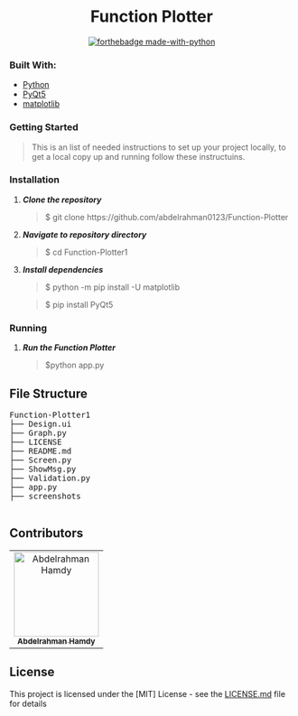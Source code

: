 <div align="center">

# Function Plotter

</div>

<div align="center">

[![forthebadge made-with-python](http://ForTheBadge.com/images/badges/made-with-python.svg)](https://www.python.org/)

</div>

<h3>Built With: </h3>
 <ul>
  <li><a href="https://www.python.org/">Python</a></li>
  <li><a href="https://build-system.fman.io/pyqt5-tutorial">PyQt5</a></li>
  <li><a href="https://matplotlib.org/">matplotlib</a></li>
 </ul>
 
<h3>Getting Started</h3>
<blockquote>
  <p>This is an list of needed instructions to set up your project locally, to get a local copy up and running follow these instructuins.
 </p>
</blockquote>
<h3 href="#installation">Installation</h3>
<ol>
  <li><strong><em>Clone the repository</em></strong>
    <blockquote>$ git clone https://github.com/abdelrahman0123/Function-Plotter</blockquote>
  </li>
  <li> 
  <strong><em>Navigate to repository directory
</em></strong>
    <blockquote>$ cd Function-Plotter1</blockquote>
  </li>
  <li> 
  <strong><em>Install dependencies
</em></strong>
    <blockquote>$ python -m pip install -U matplotlib</blockquote>
 <blockquote>$ pip install PyQt5</blockquote>
  </li>
</ol>
<h3 href="#Running">Running</h3>
<ol>
  <li><strong><em>Run the Function Plotter </em></strong>
       <blockquote>$python app.py </blockquote>
  </li>
</blockquote>
  </li>
 
</ol>

<h2 href="#structure">File Structure</h2>
 <div> 
  <pre>
Function-Plotter1
├── Design.ui
├── Graph.py
├── LICENSE
├── README.md
├── Screen.py
├── ShowMsg.py
├── Validation.py
├── app.py
├── screenshots
  </pre>
</div>

<!--
<h2 href="#screenshots">ScreenShots</h2>
<ol>
 <li>
  <h4>Program Interface</h4>
  
  ![alt text](https://github.com/AhmedLotfy02/Function-Plotter1/blob/main/screenshots/1.PNG)

 </li>
 <li>
  <h4>Function Field Validations</h4>
  
  ![alt text](https://github.com/AhmedLotfy02/Function-Plotter1/blob/main/screenshots/2.PNG)
  ![alt text](https://github.com/AhmedLotfy02/Function-Plotter1/blob/main/screenshots/3.PNG)
 </li>
 <li>
  <h4>Max&Min Fields Validations</h4>
  
  ![alt text](https://github.com/AhmedLotfy02/Function-Plotter1/blob/main/screenshots/4.PNG)
  ![alt text](https://github.com/AhmedLotfy02/Function-Plotter1/blob/main/screenshots/5.PNG)
    ![alt text](https://github.com/AhmedLotfy02/Function-Plotter1/blob/main/screenshots/7.PNG)
 </li>
 
 <li> 
 <h4>Plotting Function Result</h4> 
  <img src="https://github.com/AhmedLotfy02/Function-Plotter1/blob/main/screenshots/6.PNG">
 </li>
</ol> -->

## Contributors

<table>
<tr>
<td align="center">
<a href="https://github.com/abdelrahman0123" target="_blank">
<img src="https://avatars.githubusercontent.com/u/67989900?v=4" width="150px;" alt="Abdelrahman Hamdy"/><br /><sub><b>Abdelrahman Hamdy</b></sub></a><br />
</td>
</tr>
 </table>

## License

This project is licensed under the [MIT] License - see the [LICENSE.md](LICENSE) file for details
